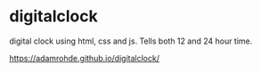 # digitalclock
digital clock using html, css and js.  Tells both 12 and 24 hour time.

https://adamrohde.github.io/digitalclock/


